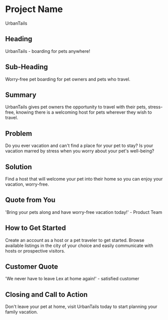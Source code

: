 # Project Name #
UrbanTails

## Heading ##
UrbanTails - boarding for pets anywhere!

## Sub-Heading ##
Worry-free pet boarding for pet owners and pets who travel.

## Summary ##
  UrbanTails gives pet owners the opportunity to travel with their pets, stress-free, knowing there is a welcoming host for pets wherever they wish to travel.

## Problem ##
  Do you ever vacation and can't find a place for your pet to stay? Is your vacation marred by stress when you worry about your pet's well-being?

## Solution ##
  Find a host that will welcome your pet into their home so you can enjoy your vacation, worry-free.

## Quote from You ##
  'Bring your pets along and have worry-free vacation today!' - Product Team

## How to Get Started ##
  Create an account as a host or a pet traveler to get started.  Browse available listings in the city of your choice and easily communicate with hosts or prospective visitors.

## Customer Quote ##
  'We never have to leave Lex at home again!' - satisfied customer

## Closing and Call to Action ##
  Don't leave your pet at home, visit UrbanTails today to start planning your family vacation.
